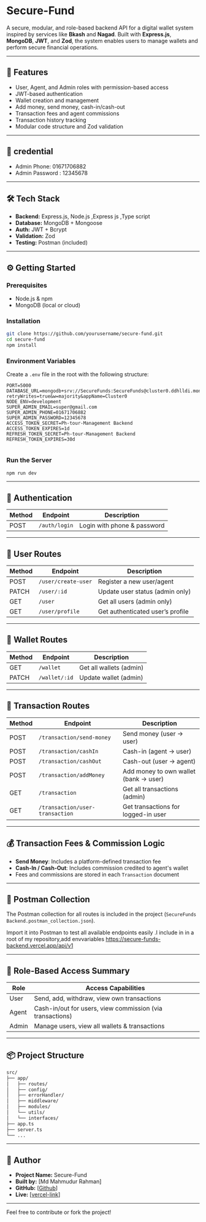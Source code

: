 # Secure-Fund

A secure, modular, and role-based backend API for a digital wallet system inspired by services like **Bkash** and **Nagad**. Built with **Express.js**, **MongoDB**, **JWT**, and **Zod**, the system enables users to manage wallets and perform secure financial operations.

---

## 🚀 Features

- User, Agent, and Admin roles with permission-based access
- JWT-based authentication
- Wallet creation and management
- Add money, send money, cash-in/cash-out
- Transaction fees and agent commissions
- Transaction history tracking
- Modular code structure and Zod validation

---

## 🚀 credential

- Admin Phone: 01671706882
- Admin Password : 12345678

---

## 🛠 Tech Stack

- **Backend:** Express.js, Node.js ,Express js ,Type script
- **Database:** MongoDB + Mongoose
- **Auth:** JWT + Bcrypt
- **Validation:** Zod
- **Testing:** Postman (included)

---

## ⚙️ Getting Started

### Prerequisites

- Node.js & npm
- MongoDB (local or cloud)

### Installation

```bash
git clone https://github.com/yourusername/secure-fund.git
cd secure-fund
npm install
```

### Environment Variables

Create a `.env` file in the root with the following structure:

```env
PORT=5000
DATABASE_URL=mongodb+srv://SecureFunds:SecureFunds@cluster0.ddhlldi.mongodb.net/SecureFunds?retryWrites=true&w=majority&appName=Cluster0
NODE_ENV=development
SUPER_ADMIN_EMAIL=super@gmail.com
SUPER_ADMIN_PHONE=01671706882
SUPER_ADMIN_PASSWORD=12345678
ACCESS_TOKEN_SECRET=Ph-tour-Management Backend
ACCESS_TOKEN_EXPIRES=1d
REFRESH_TOKEN_SECRET=Ph-tour-Management Backend
REFRESH_TOKEN_EXPIRES=30d


```

### Run the Server

```bash
npm run dev
```

---

## 🔐 Authentication

| Method | Endpoint      | Description                 |
| ------ | ------------- | --------------------------- |
| POST   | `/auth/login` | Login with phone & password |

---

## 👤 User Routes

| Method | Endpoint            | Description                      |
| ------ | ------------------- | -------------------------------- |
| POST   | `/user/create-user` | Register a new user/agent        |
| PATCH  | `/user/:id`         | Update user status (admin only)  |
| GET    | `/user`             | Get all users (admin only)       |
| GET    | `/user/profile`     | Get authenticated user’s profile |

---

## 💼 Wallet Routes

| Method | Endpoint      | Description             |
| ------ | ------------- | ----------------------- |
| GET    | `/wallet`     | Get all wallets (admin) |
| PATCH  | `/wallet/:id` | Update wallet (admin)   |

---

## 💸 Transaction Routes

| Method | Endpoint                        | Description                           |
| ------ | ------------------------------- | ------------------------------------- |
| POST   | `/transaction/send-money`       | Send money (user → user)              |
| POST   | `/transaction/cashIn`           | Cash-in (agent → user)                |
| POST   | `/transaction/cashOut`          | Cash-out (user → agent)               |
| POST   | `/transaction/addMoney`         | Add money to own wallet (bank → user) |
| GET    | `/transaction`                  | Get all transactions (admin)          |
| GET    | `/transaction/user-transaction` | Get transactions for logged-in user   |

---

## 💰 Transaction Fees & Commission Logic

- **Send Money**: Includes a platform-defined transaction fee
- **Cash-In / Cash-Out**: Includes commission credited to agent's wallet
- Fees and commissions are stored in each `Transaction` document

---

## 📁 Postman Collection

The Postman collection for all routes is included in the project (`SecureFunds Backend.postman_collection.json`).

Import it into Postman to test all available endpoints easily .I include in in a root of my repository,add envvariables https://secure-funds-backend.vercel.app/api/v1

---

## 👮 Role-Based Access Summary

| Role  | Access Capabilities                                       |
| ----- | --------------------------------------------------------- |
| User  | Send, add, withdraw, view own transactions                |
| Agent | Cash-in/out for users, view commission (via transactions) |
| Admin | Manage users, view all wallets & transactions             |

---

## 📦 Project Structure

```bash
src/
├── app/
│   ├── routes/
│   ├── config/
│   ├── errorHandler/
│   ├── middleware/
│   ├── modules/
│   └── utils/
│   └── interfaces/
├── app.ts
├── server.ts
└── ...
```

---

## 🙌 Author

- **Project Name:** Secure-Fund
- **Built by:** [Md Mahmudur Rahman]
- **GitHub:** [[Github](https://github.com/mahmudur987/SecureFunds)]
- **Live:** [[vercel-link](https://secure-funds-backend.vercel.app/api/v1)]

---

Feel free to contribute or fork the project!
